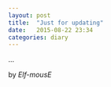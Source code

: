 ```yaml
---
layout: post
title:  "Just for updating"
date:   2015-08-22 23:34
categories: diary
---
```


...

by *Elf-mousE*
